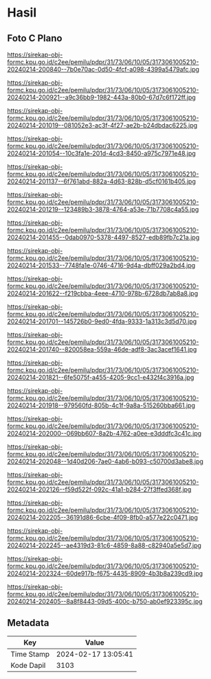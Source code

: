# Hasil

## Foto C Plano

https://sirekap-obj-formc.kpu.go.id/c2ee/pemilu/pdpr/31/73/06/10/05/3173061005210-20240214-200840--7b0e70ac-0d50-4fcf-a098-4399a5479afc.jpg

https://sirekap-obj-formc.kpu.go.id/c2ee/pemilu/pdpr/31/73/06/10/05/3173061005210-20240214-200921--a9c36bb9-1982-443a-80b0-67d7c6f172ff.jpg

https://sirekap-obj-formc.kpu.go.id/c2ee/pemilu/pdpr/31/73/06/10/05/3173061005210-20240214-201019--081052e3-ac3f-4f27-ae2b-b24dbdac6225.jpg

https://sirekap-obj-formc.kpu.go.id/c2ee/pemilu/pdpr/31/73/06/10/05/3173061005210-20240214-201054--10c3fa1e-201d-4cd3-8450-a975c7971e48.jpg

https://sirekap-obj-formc.kpu.go.id/c2ee/pemilu/pdpr/31/73/06/10/05/3173061005210-20240214-201137--6f761abd-882a-4d63-828b-d5cf0161b405.jpg

https://sirekap-obj-formc.kpu.go.id/c2ee/pemilu/pdpr/31/73/06/10/05/3173061005210-20240214-201219--123489b3-3878-4764-a53e-71b7708c4a55.jpg

https://sirekap-obj-formc.kpu.go.id/c2ee/pemilu/pdpr/31/73/06/10/05/3173061005210-20240214-201455--0dab0970-5378-4497-8527-edb89fb7c21a.jpg

https://sirekap-obj-formc.kpu.go.id/c2ee/pemilu/pdpr/31/73/06/10/05/3173061005210-20240214-201533--7748fa1e-0746-4716-9d4a-dbff029a2bd4.jpg

https://sirekap-obj-formc.kpu.go.id/c2ee/pemilu/pdpr/31/73/06/10/05/3173061005210-20240214-201622--f219cbba-4eee-4710-978b-6728db7ab8a8.jpg

https://sirekap-obj-formc.kpu.go.id/c2ee/pemilu/pdpr/31/73/06/10/05/3173061005210-20240214-201701--145726b0-9ed0-4fda-9333-1a313c3d5d70.jpg

https://sirekap-obj-formc.kpu.go.id/c2ee/pemilu/pdpr/31/73/06/10/05/3173061005210-20240214-201740--820058ea-559a-46de-adf8-3ac3acef1641.jpg

https://sirekap-obj-formc.kpu.go.id/c2ee/pemilu/pdpr/31/73/06/10/05/3173061005210-20240214-201821--6fe5075f-a455-4205-9cc1-e432f4c3916a.jpg

https://sirekap-obj-formc.kpu.go.id/c2ee/pemilu/pdpr/31/73/06/10/05/3173061005210-20240214-201918--979560fd-805b-4c1f-9a8a-515260bba661.jpg

https://sirekap-obj-formc.kpu.go.id/c2ee/pemilu/pdpr/31/73/06/10/05/3173061005210-20240214-202000--069bb607-8a2b-4762-a0ee-e3dddfc3c41c.jpg

https://sirekap-obj-formc.kpu.go.id/c2ee/pemilu/pdpr/31/73/06/10/05/3173061005210-20240214-202048--1d40d206-7ae0-4ab6-b093-c50700d3abe8.jpg

https://sirekap-obj-formc.kpu.go.id/c2ee/pemilu/pdpr/31/73/06/10/05/3173061005210-20240214-202126--f59d522f-092c-41a1-b284-27f3ffed368f.jpg

https://sirekap-obj-formc.kpu.go.id/c2ee/pemilu/pdpr/31/73/06/10/05/3173061005210-20240214-202205--36191d86-6cbe-4f09-8fb0-a577e22c0471.jpg

https://sirekap-obj-formc.kpu.go.id/c2ee/pemilu/pdpr/31/73/06/10/05/3173061005210-20240214-202245--ae4319d3-81c6-4859-8a88-c82940a5e5d7.jpg

https://sirekap-obj-formc.kpu.go.id/c2ee/pemilu/pdpr/31/73/06/10/05/3173061005210-20240214-202324--60de917b-f675-4435-8909-4b3b8a239cd9.jpg

https://sirekap-obj-formc.kpu.go.id/c2ee/pemilu/pdpr/31/73/06/10/05/3173061005210-20240214-202405--8a8f8443-09d5-400c-b750-ab0ef923395c.jpg


## Metadata

| Key        | Value               |
| ---------- | ------------------- |
| Time Stamp | 2024-02-17 13:05:41 |
| Kode Dapil | 3103                |



